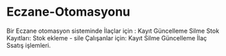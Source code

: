 # Eczane-Otomasyonu
Bir Eczane otomasyon sisteminde
  İlaçlar için : 
  Kayıt 
  Güncelleme 
  Silme 
  Stok Kayıtları: Stok ekleme - sile 
  Çalışanlar için: 
  Kayıt 
  Silme 
  Güncelleme 
  İlaç Ssatış işlemleri. 
